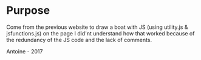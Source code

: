 # Purpose

Come from the previous website to draw a boat with JS (using utility.js & jsfunctions.js) on the page
I did'nt understand how that worked because of the redundancy of the JS code and the lack of comments.

Antoine - 2017
